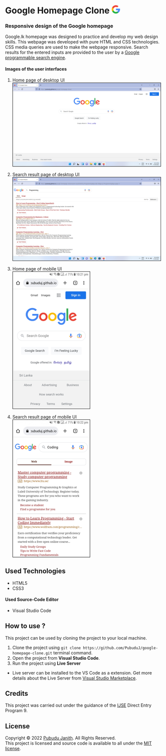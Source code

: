 # Google Homepage Clone <img src="assets/google-logo.png" alt="google-logo" width="27px"/>

### Responsive design of the Google homepage

Google.lk homepage was designed to practice and develop my 
web design skills. This webpage was developed with pure HTML and CSS technologies. 
CSS media queries are used to make the webpage responsive.
Search results for the entered inputs are provided to the user by a 
[Google programmable search engine](https://programmablesearchengine.google.com/about/).

#### Images of the user interfaces
1. Home page of desktop UI<br>
   <img src="assets/desktop-home.png" alt="desktop-home" style="border:1px solid black;" width="500px"/>

2. Search result page of desktop UI<br>
   <img src="assets/desktop-search.png" alt="desktop-search" style="border:1px solid black;" width="500px"/>

3. Home page of mobile UI<br>
   <img src="assets/mobile-home.jpg" alt="mobile-home" style="border:1px solid black;" width="250px"/>

4. Search result page of mobile UI<br>
   <img src="assets/mobile-search.jpg" alt="mobile-search" style="border:1px solid black;" width="250px"/>

## Used Technologies

- HTML5
- CSS3

#### Used Source-Code Editor
- Visual Studio Code

## How to use ?
This project can be used by cloning the
project to your local machine.

1. Clone the project using `git clone https://github.com/PubuduJ/google-homepage-clone.git` terminal command.
2. Open the project from **Visual Studio Code**.
3. Run the project using **Live Server**
- Live server can be installed to the VS Code as a extension. Get more details about the Live Server from [Visual Studio Marketplace](https://marketplace.visualstudio.com/items?itemName=ritwickdey.LiveServer).

## Credits
This project was carried out under the guidance of the [IJSE](https://www.ijse.lk/) Direct Entry Program 9.

## License
Copyright &copy; 2022 [Pubudu Janith](https://www.linkedin.com/in/pubudujanith94/). All Rights Reserved.<br>
This project is licensed and source code is available to all under the [MIT license](LICENSE.txt).